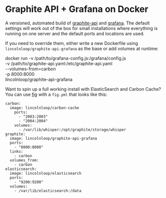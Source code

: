# Graphite API + Grafana on Docker

A versioned, automated build of [graphite-api](http://graphite-api.readthedocs.org/) and [grafana](http://grafana.org/). The default settings will work out of the box for small installations where everything is running on one server and the default ports and locations are used.

If you need to override them, either write a new Dockerfile using `lincolnloop/graphite-api-grafana` as the base or add volumes at runtime:

   docker run -v /path/to/grafana-config.js:/grafana/config.js \
              -v /path/to/graphite-api.yaml:/etc/graphite-api.yaml \
              --volumes-from=carbon \
              -p 8000:8000 \
              lincolnloop/graphite-api-grafana

Want to spin up a full working install with ElasticSearch and Carbon Cache? You can use [fig](http://www.fig.sh/) with a `fig.yml` that looks like this:

```
carbon:
  image: lincolnloop/carbon-cache
    ports:
      - "2003:2003"
      - "2004:2004"
    volumes:
      - /var/lib/whisper:/opt/graphite/storage/whisper
graphite:
  image: lincolnloop/graphite-api-grafana
  ports:
    - "8000:8000"
  links:
    - carbon
  volumes_from:
    - carbon
elasticsearch:
  image: lincolnloop/elasticsearch
  ports:
    - "9200:9200"
  volumes:
    - /var/lib/elasticsearch:/data
```
